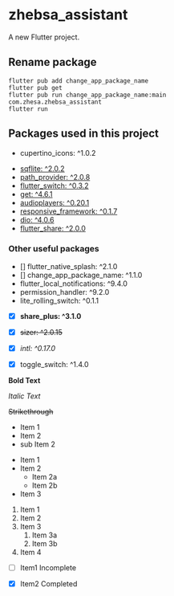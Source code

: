 # zhebsa_assistant

A new Flutter project.

## Rename package
```
flutter pub add change_app_package_name
flutter pub get
flutter pub run change_app_package_name:main com.zhesa.zhebsa_assistant
flutter run
```

## Packages used in this project
* cupertino_icons: ^1.0.2
- [sqflite: ^2.0.2]()
- [path_provider: ^2.0.8]()  
- [flutter_switch: ^0.3.2]()
- [get: ^4.6.1]()  
- [audioplayers: ^0.20.1]()  
- [responsive_framework: ^0.1.7]()  
- [dio: ^4.0.6]()  
- [flutter_share: ^2.0.0]()

### Other useful packages
- [] flutter_native_splash: ^2.1.0
- [] change_app_package_name: ^1.1.0
- flutter_local_notifications: ^9.4.0
- permission_handler: ^9.2.0
- lite_rolling_switch: ^0.1.1
- [x] **share_plus: ^3.1.0**
- [x] ~~sizer: ^2.0.15~~
- [x] *intl: ^0.17.0*
- [x] toggle_switch: ^1.4.0


**Bold Text**

*Italic Text*

~~Strikethrough~~

- Item 1
- Item 2
 - sub Item 2

* Item 1
* Item 2
  * Item 2a
  * Item 2b
* Item 3
 
1. Item 1
1. Item 2
1. Item 3
   1. Item 3a
   1. Item 3b
1. Item 4


- [ ] Item1 Incomplete
- [x] Item2 Completed

